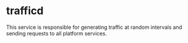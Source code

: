 # trafficd

This service is responsible for generating traffic at random intervals and sending requests to all platform services.
